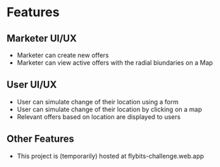 # Features

## Marketer UI/UX
- Marketer can create new offers
- Marketer can view active offers with the radial biundaries on a Map

## User UI/UX
- User can simulate change of their location using a form
- User can simulate change of their location by clicking on a map
- Relevant offers based on location are displayed to users

## Other Features
- This project is (temporarily) hosted at flybits-challenge.web.app
